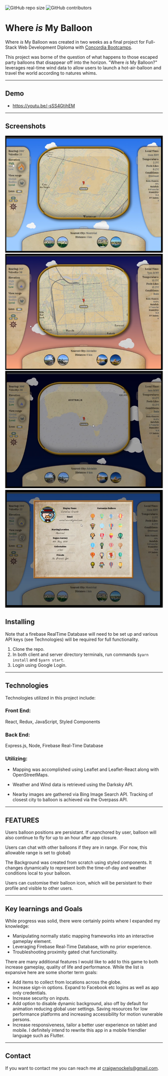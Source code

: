 <!-- Final Project Start 23-04-20, Finish 08-05-20 -->
![GitHub repo size](https://img.shields.io/github/repo-size/CraigNock/--Montgolfiere--)
![GitHub contributors](https://img.shields.io/github/contributors/CraigNock/--Montgolfiere--)

# Where <em>is</em> My Balloon

Where <em>is</em> My Balloon was created in two weeks as a final project for Full-Stack Web Development Diploma with <a href='https://concordiabootcamps.ca/' alt='link to Concordia Bootcamps website'>Concordia Bootcamps</a>.

This project was borne of the question of what happens to those escaped party balloons that disappear off into the horizon.
"Where <em>is</em> My Balloon?" leverages real-time wind data to allow users to launch a hot-air-balloon and travel the world according to natures whims.

---
## Demo 
- <a href='https://youtu.be/-sSS4GtjhEM'>https://youtu.be/-sSS4GtjhEM</a>

---
## Screenshots
<img src='.\client\src\assets\screenshots\screen1day.png'/>
<img src='.\client\src\assets\screenshots\screen2sunset.png' />
<img src='.\client\src\assets\screenshots\screen3nightrain.png' />
<img src='.\client\src\assets\screenshots\screen4profile.png'  />

## Installing
Note that a firebase RealTime Database will need to be set up and various API keys (see Technologies) will be required for full functionality.
1. Clone the repo.
2. In both client and server directory terminals, run commands ```$yarn install``` and  ```$yarn start```.
3. Login using Google Login.

---
## Technologies
Technologies utilized in this project include:
### Front End:
React, Redux, JavaScript, Styled Components 
### Back End:
Express.js, Node, Firebase Real-Time Database

### Utilizing:
- Mapping was accomplished using Leaflet and Leaflet-React along with OpenStreetMaps.

- Weather and Wind data is retrieved using the Darksky API.

- Nearby images are gathered via Bing Image Search API.
Tracking of closest city to balloon is achieved via the Overpass API.

---
## FEATURES
Users balloon positions are persistant. If unanchored by user, balloon will also continue to fly for up to an hour after app closure.

Users can chat with other balloons if they are in range. (For now, this allowable range is set to global)

The Background was created from scratch using styled components. It changes dynamically to represent both the time-of-day and weather conditions local to your balloon.

Users can customise their balloon icon, which will be persistant to their profile and visible to other users.

---
## Key learnings and Goals
While progress was solid, there were certainly points where I expanded my knowledge:
- Manipulating normally static mapping frameworks into an interactive gameplay element. 
- Leveraging Firebase Real-Time Database, with no prior experience.
- Troubleshooting proximity gated chat functionality.

There are many additional features I would like to add to this game to both increase gameplay, quality of life and performance.
While the list is expansive here are some shorter term goals:
- Add items to collect from locations across the globe.
- Increase sign-in options. Expand to Facebook etc logins as well as app only credentials.
- Increase security on inputs.
- Add option to disable dynamic background, also off by default for animation reducing global user settings. Saving resources for low performance platforms and increasing accessibility for motion vunerable persons.
- Increase responsiveness, tailor a better user experience on tablet and mobile.
I definitely intend to rewrite this app in a mobile friendlier language such as Flutter.

---
## Contact

If you want to contact me you can reach me at <craigwnockels@gmail.com>.
